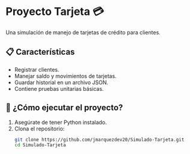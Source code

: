 # Proyecto Tarjeta 💳

Una simulación de manejo de tarjetas de crédito para clientes.

## 📋 Características
- Registrar clientes.
- Manejar saldo y movimientos de tarjetas.
- Guardar historial en un archivo JSON.
- Contiene pruebas unitarias básicas.

## 🚀 ¿Cómo ejecutar el proyecto?

1. Asegúrate de tener Python instalado.
2. Clona el repositorio:
   ```bash
   git clone https://github.com/jmarquezdev20/Simulado-Tarjeta.git
   cd Simulado-Tarjeta

